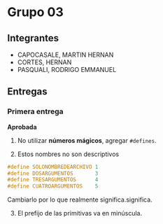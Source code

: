 # Grupo 03

## Integrantes

* CAPOCASALE, MARTIN HERNAN
* CORTES, HERNAN
* PASQUALI, RODRIGO EMMANUEL

## Entregas

### Primera entrega

**Aprobada**

1. No utilizar **números mágicos**, agregar ```#defines```.

2. Estos nombres no son descriptivos

```c
#define SOLONOMBREDEARCHIVO 1
#define DOSARGUMENTOS       3
#define TRESARGUMENTOS      4
#define CUATROARGUMENTOS    5
```

Cambiarlo por lo que realmente significa.significa.

3. El prefijo de las primitivas va en minúscula.
